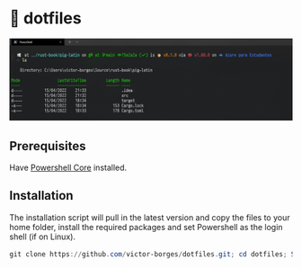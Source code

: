 # 🔧 dotfiles

![Windows Terminal](docs/windows-terminal.png "Windows Terminal")

## Prerequisites

Have [Powershell Core](https://github.com/PowerShell/PowerShell) installed.

## Installation

The installation script will pull in the latest version and copy the files to your home folder, install the required packages and set Powershell as the login shell (if on Linux).

```powershell
git clone https://github.com/victor-borges/dotfiles.git; cd dotfiles; Set-ExecutionPolicy Bypass -Scope Process -Force; ./install.ps1
```
